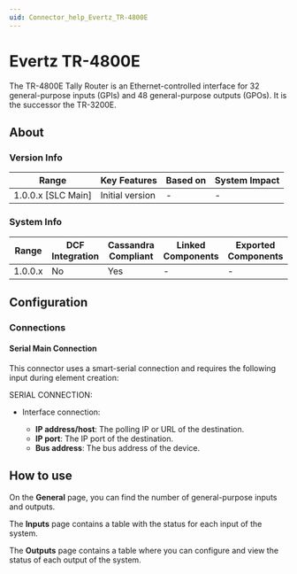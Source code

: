 ```yaml
---
uid: Connector_help_Evertz_TR-4800E
---
```


# Evertz TR-4800E

The TR-4800E Tally Router is an Ethernet-controlled interface for 32 general-purpose inputs (GPIs) and 48 general-purpose outputs (GPOs). It is the successor the TR-3200E.

## About

### Version Info

| Range                | Key Features     | Based on     | System Impact     |
|----------------------|------------------|--------------|-------------------|
| 1.0.0.x [SLC Main]   | Initial version  | -            | -                 |

### System Info

| Range     | DCF Integration     | Cassandra Compliant     | Linked Components     | Exported Components     |
|-----------|---------------------|-------------------------|-----------------------|-------------------------|
| 1.0.0.x   | No                  | Yes                     | -                     | -                       |

## Configuration

### Connections

#### Serial Main Connection

This connector uses a smart-serial connection and requires the following input during element creation:

SERIAL CONNECTION:

- Interface connection:

  - **IP address/host**: The polling IP or URL of the destination.
  - **IP port**: The IP port of the destination.
  - **Bus address**: The bus address of the device.

## How to use

On the **General** page, you can find the number of general-purpose inputs and outputs.

The **Inputs** page contains a table with the status for each input of the system.

The **Outputs** page contains a table where you can configure and view the status of each output of the system.
